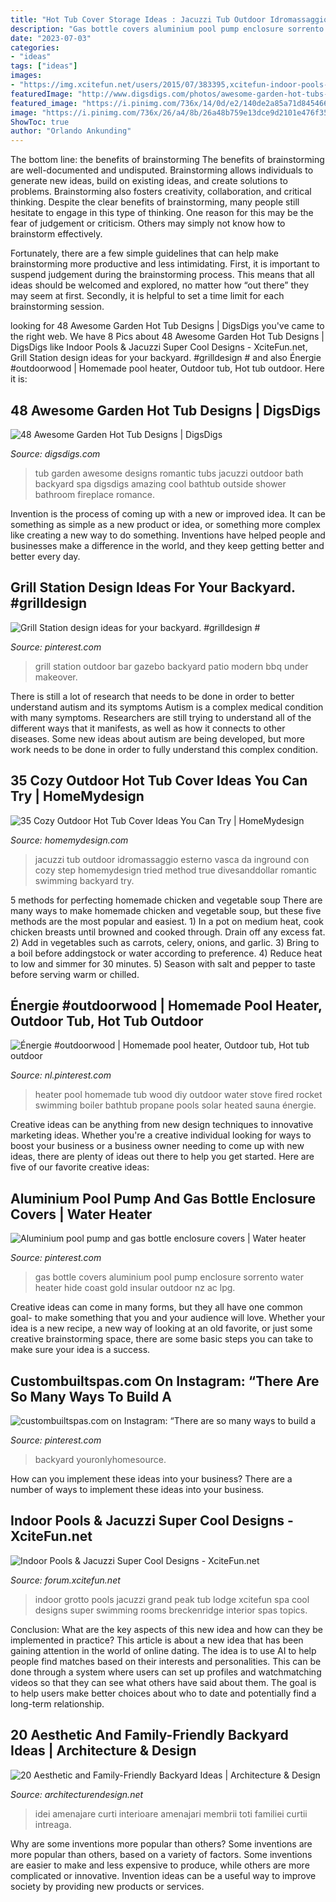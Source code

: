 ```yaml
---
title: "Hot Tub Cover Storage Ideas : Jacuzzi Tub Outdoor Idromassaggio Esterno Vasca Da Inground Con Cozy Step Homemydesign Tried Method True Divesanddollar Romantic Swimming Backyard Try"
description: "Gas bottle covers aluminium pool pump enclosure sorrento water heater hide coast gold insular outdoor nz ac lpg"
date: "2023-07-03"
categories:
- "ideas"
tags: ["ideas"]
images:
- "https://img.xcitefun.net/users/2015/07/383395,xcitefun-indoor-pools-7.jpg"
featuredImage: "http://www.digsdigs.com/photos/awesome-garden-hot-tubs-3.jpg"
featured_image: "https://i.pinimg.com/736x/14/0d/e2/140de2a85a71d845466ea68305c41d98.jpg"
image: "https://i.pinimg.com/736x/26/a4/8b/26a48b759e13dce9d2101e476f35f848.jpg"
ShowToc: true
author: "Orlando Ankunding"
---
```



The bottom line: the benefits of brainstorming
The benefits of brainstorming are well-documented and undisputed. Brainstorming allows individuals to generate new ideas, build on existing ideas, and create solutions to problems. Brainstorming also fosters creativity, collaboration, and critical thinking.
Despite the clear benefits of brainstorming, many people still hesitate to engage in this type of thinking. One reason for this may be the fear of judgement or criticism. Others may simply not know how to brainstorm effectively.

Fortunately, there are a few simple guidelines that can help make brainstorming more productive and less intimidating. First, it is important to suspend judgement during the brainstorming process. This means that all ideas should be welcomed and explored, no matter how “out there” they may seem at first. Secondly, it is helpful to set a time limit for each brainstorming session.

	

		
looking for 48 Awesome Garden Hot Tub Designs | DigsDigs you've came to the right web. We have 8 Pics about 48 Awesome Garden Hot Tub Designs | DigsDigs like Indoor Pools &amp; Jacuzzi Super Cool Designs - XciteFun.net, Grill Station design ideas for your backyard. #grilldesign # and also Énergie #outdoorwood | Homemade pool heater, Outdoor tub, Hot tub outdoor. Here it is:
		
    
## 48 Awesome Garden Hot Tub Designs | DigsDigs

<img loading=lazy src="http://www.digsdigs.com/photos/awesome-garden-hot-tubs-3.jpg" onerror="this.onerror=null;this.src='https://tse4.mm.bing.net/th?id=OIP.1g1fsW5t-usujc1PXL0cCQHaFx&amp;pid=15.1';" alt="48 Awesome Garden Hot Tub Designs | DigsDigs">

_Source: digsdigs.com_

>tub garden awesome designs romantic tubs jacuzzi outdoor bath backyard spa digsdigs amazing cool bathtub outside shower bathroom fireplace romance. 

	

Invention is the process of coming up with a new or improved idea. It can be something as simple as a new product or idea, or something more complex like creating a new way to do something. Inventions have helped people and businesses make a difference in the world, and they keep getting better and better every day.

    
## Grill Station Design Ideas For Your Backyard. #grilldesign #

<img loading=lazy src="https://i.pinimg.com/736x/03/eb/45/03eb4575857429038ddbd565dbda1b49.jpg" onerror="this.onerror=null;this.src='https://tse3.mm.bing.net/th?id=OIP.yvWPPBXFU4r5G50Ah_cAHAHaNK&amp;pid=15.1';" alt="Grill Station design ideas for your backyard. #grilldesign #">

_Source: pinterest.com_

>grill station outdoor bar gazebo backyard patio modern bbq under makeover. 

	

There is still a lot of research that needs to be done in order to better understand autism and its symptoms
Autism is a complex medical condition with many symptoms. Researchers are still trying to understand all of the different ways that it manifests, as well as how it connects to other diseases. Some new ideas about autism are being developed, but more work needs to be done in order to fully understand this complex condition.

    
## 35 Cozy Outdoor Hot Tub Cover Ideas You Can Try | HomeMydesign

<img loading=lazy src="http://homemydesign.com/wp-content/uploads/2019/06/romantic-outdoor-hot-tub-cover-with-curtains.jpg" onerror="this.onerror=null;this.src='https://tse1.mm.bing.net/th?id=OIP.Mzfs4xF1cLq8yW-FoBClWQHaLH&amp;pid=15.1';" alt="35 Cozy Outdoor Hot Tub Cover Ideas You Can Try | HomeMydesign">

_Source: homemydesign.com_

>jacuzzi tub outdoor idromassaggio esterno vasca da inground con cozy step homemydesign tried method true divesanddollar romantic swimming backyard try. 

	

5 methods for perfecting homemade chicken and vegetable soup
There are many ways to make homemade chicken and vegetable soup, but these five methods are the most popular and easiest. 1) In a pot on medium heat, cook chicken breasts until browned and cooked through. Drain off any excess fat. 2) Add in vegetables such as carrots, celery, onions, and garlic. 3) Bring to a boil before addingstock or water according to preference. 4) Reduce heat to low and simmer for 30 minutes. 5) Season with salt and pepper to taste before serving warm or chilled.

    
## Énergie #outdoorwood | Homemade Pool Heater, Outdoor Tub, Hot Tub Outdoor

<img loading=lazy src="https://i.pinimg.com/736x/26/a4/8b/26a48b759e13dce9d2101e476f35f848.jpg" onerror="this.onerror=null;this.src='https://tse4.mm.bing.net/th?id=OIP.q9gpfisethAhLIJbDX8LwwHaJ4&amp;pid=15.1';" alt="Énergie #outdoorwood | Homemade pool heater, Outdoor tub, Hot tub outdoor">

_Source: nl.pinterest.com_

>heater pool homemade tub wood diy outdoor water stove fired rocket swimming boiler bathtub propane pools solar heated sauna énergie. 

	

Creative ideas can be anything from new design techniques to innovative marketing ideas. Whether you're a creative individual looking for ways to boost your business or a business owner needing to come up with new ideas, there are plenty of ideas out there to help you get started. Here are five of our favorite creative ideas: 

    
## Aluminium Pool Pump And Gas Bottle Enclosure Covers | Water Heater

<img loading=lazy src="https://i.pinimg.com/736x/b3/43/82/b343820335341b957a38602076d823f5.jpg" onerror="this.onerror=null;this.src='https://tse2.mm.bing.net/th?id=OIP.QO8_5dW4tKms9B54wr-v9QHaJ4&amp;pid=15.1';" alt="Aluminium pool pump and gas bottle enclosure covers | Water heater">

_Source: pinterest.com_

>gas bottle covers aluminium pool pump enclosure sorrento water heater hide coast gold insular outdoor nz ac lpg. 

	

Creative ideas can come in many forms, but they all have one common goal- to make something that you and your audience will love. Whether your idea is a new recipe, a new way of looking at an old favorite, or just some creative brainstorming space, there are some basic steps you can take to make sure your idea is a success.

    
## Custombuiltspas.com On Instagram: “There Are So Many Ways To Build A

<img loading=lazy src="https://i.pinimg.com/736x/14/0d/e2/140de2a85a71d845466ea68305c41d98.jpg" onerror="this.onerror=null;this.src='https://tse1.mm.bing.net/th?id=OIP.olbGlBp46FRt6tiG5ZshCwHaHa&amp;pid=15.1';" alt="custombuiltspas.com on Instagram: “There are so many ways to build a">

_Source: pinterest.com_

>backyard youronlyhomesource. 

	

How can you implement these ideas into your business?
There are a number of ways to implement these ideas into your business.

    
## Indoor Pools &amp; Jacuzzi Super Cool Designs - XciteFun.net

<img loading=lazy src="https://img.xcitefun.net/users/2015/07/383395,xcitefun-indoor-pools-7.jpg" onerror="this.onerror=null;this.src='https://tse2.mm.bing.net/th?id=OIP.m3Rjl6AW15mXYeHlOlLwIgHaE7&amp;pid=15.1';" alt="Indoor Pools &amp; Jacuzzi Super Cool Designs - XciteFun.net">

_Source: forum.xcitefun.net_

>indoor grotto pools jacuzzi grand peak tub lodge xcitefun spa cool designs super swimming rooms breckenridge interior spas topics. 

	

Conclusion: What are the key aspects of this new idea and how can they be implemented in practice?
This article is about a new idea that has been gaining attention in the world of online dating. The idea is to use AI to help people find matches based on their interests and personalities. This can be done through a system where users can set up profiles and watchmatching videos so that they can see what others have said about them. The goal is to help users make better choices about who to date and potentially find a long-term relationship.

    
## 20 Aesthetic And Family-Friendly Backyard Ideas | Architecture &amp; Design

<img loading=lazy src="https://cdn.architecturendesign.net/wp-content/uploads/2014/10/8-backyard-hot-tub.jpg" onerror="this.onerror=null;this.src='https://tse4.mm.bing.net/th?id=OIP.SwfLHiFWRg1ar8mb49ei8QHaJ2&amp;pid=15.1';" alt="20 Aesthetic and Family-Friendly Backyard Ideas | Architecture &amp; Design">

_Source: architecturendesign.net_

>idei amenajare curti interioare amenajari membrii toti familiei curtii intreaga. 

	

Why are some inventions more popular than others?
Some inventions are more popular than others, based on a variety of factors. Some inventions are easier to make and less expensive to produce, while others are more complicated or innovative. Invention ideas can be a useful way to improve society by providing new products or services.

